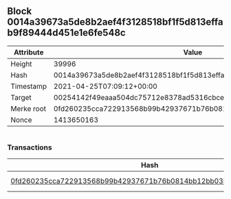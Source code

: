 ## Block 0014a39673a5de8b2aef4f3128518bf1f5d813effab9f89444d451e1e6fe548c

Attribute | Value
--- | ---
Height | 39996
Hash | 0014a39673a5de8b2aef4f3128518bf1f5d813effab9f89444d451e1e6fe548c
Timestamp | 2021-04-25T07:09:12+00:00
Target | 00254142f49eaaa504dc75712e8378ad5316cbcead634704b3734b6271167cc4
Merke root | 0fd260235cca722913568b99b42937671b76b0814bb12bb03b40bd066484bb41
Nonce | 1413650163

```

```

### Transactions

Hash | Amount
--- | ---
[0fd260235cca722913568b99b42937671b76b0814bb12bb03b40bd066484bb41](0fd260235cca722913568b99b42937671b76b0814bb12bb03b40bd066484bb41.md) | 10.00000000 SKEPTI 
